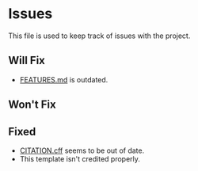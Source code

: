 # Issues

This file is used to keep track of issues with the project.

## Will Fix

- [FEATURES.md](FEATURES.md) is outdated.

## Won't Fix

## Fixed

- [CITATION.cff](../CITATION.cff) seems to be out of date.
- This template isn't credited properly.